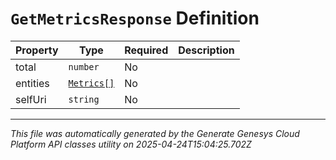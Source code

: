 # `GetMetricsResponse` Definition

| Property | Type | Required | Description |
|----------|------|----------|-------------|
| total | `number` | No |  |
| entities | [`Metrics[]`](metrics-definition.md) | No |  |
| selfUri | `string` | No |  |

---

*This file was automatically generated by the Generate Genesys Cloud Platform API classes utility on 2025-04-24T15:04:25.702Z*
